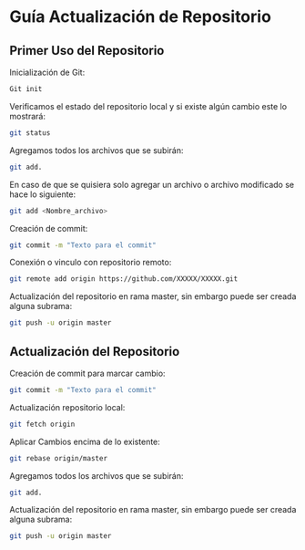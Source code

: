 # Guía Actualización de Repositorio

## Primer Uso del Repositorio

Inicialización de Git:

```bash
Git init
```

Verificamos el estado del repositorio local y si existe algún cambio este lo mostrará:

```bash
git status
```

Agregamos todos los archivos que se subirán:

```bash
git add.
```

En caso de que se quisiera solo agregar un archivo o archivo modificado se hace lo siguiente:

```bash
git add <Nombre_archivo>
```

Creación de commit:

```bash
git commit -m "Texto para el commit"
```

Conexión o vinculo con repositorio remoto:

```bash
git remote add origin https://github.com/XXXXX/XXXXX.git
```

Actualización del repositorio en rama master, sin embargo puede ser creada alguna subrama:
```bash
git push -u origin master
```

## Actualización del Repositorio

Creación de commit para marcar cambio:

```bash
git commit -m "Texto para el commit"
```

Actualización repositorio local:

```bash
git fetch origin
```

Aplicar Cambios encima de lo existente:
```bash
git rebase origin/master
```

Agregamos todos los archivos que se subirán:

```bash
git add.
```

Actualización del repositorio en rama master, sin embargo puede ser creada alguna subrama:
```bash
git push -u origin master
```